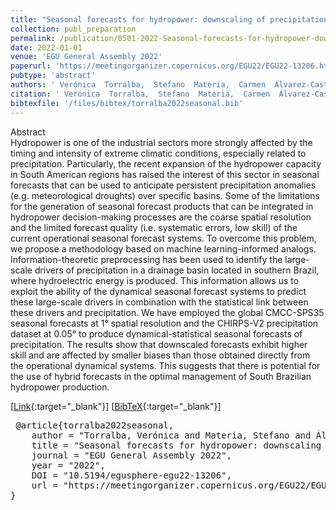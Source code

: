 ```yaml
---
title: "Seasonal forecasts for hydropower: downscaling of precipitation in South American basins"
collection: publ_preparation
permalink: /publication/0501-2022-Seasonal-forecasts-for-hydropower-downscaling-of-precipitation-in-South-American-basins
date: 2022-01-01
venue: 'EGU General Assembly 2022'
paperurl: 'https://meetingorganizer.copernicus.org/EGU22/EGU22-13206.html'
pubtype: 'abstract'
authors: ' Verónica  Torralba,  Stefano  Materia,  Carmen  Álvarez-Castro,  Paolo  Bonetti,  Alberto Maria Metelli,  Marcello  Restelli, and  Silvio  Gualdi'
citation: ' Verónica  Torralba,  Stefano  Materia,  Carmen  Álvarez-Castro,  Paolo  Bonetti,  Alberto Maria Metelli,  Marcello  Restelli, and  Silvio  Gualdi&quot;Seasonal forecasts for hydropower: downscaling of precipitation in South American basins.&quot; EGU General Assembly 2022, 2022'
bibtexfile: '/files/bibtex/torralba2022seasonal.bib'
---
```

Abstract
 <br> Hydropower is one of the industrial sectors more strongly affected by the timing and intensity of extreme climatic conditions, especially related to precipitation. Particularly, the recent expansion of the hydropower capacity in South American regions has raised the interest of this sector in seasonal forecasts that can be used to anticipate persistent precipitation anomalies (e.g. meteorological droughts) over specific basins. Some of the limitations for the generation of seasonal forecast products that can be integrated in hydropower decision-making processes are the coarse spatial resolution and the limited forecast quality (i.e. systematic errors, low skill) of the current operational seasonal forecast systems. To overcome this problem, we propose a methodology based on machine learning-informed analogs. Information-theoretic preprocessing has been used to identify the large-scale drivers of precipitation in a drainage basin located in southern Brazil, where hydroelectric energy is produced. This information allows us to exploit the ability of the dynamical seasonal forecast systems to predict these large-scale drivers in combination with the statistical link between these drivers and precipitation. We have employed the global CMCC-SPS35 seasonal forecasts at 1° spatial resolution and the CHIRPS-V2 precipitation dataset at 0.05° to produce dynamical-statistical seasonal forecasts of precipitation. The results show that downscaled forecasts exhibit higher skill and are affected by smaller biases than those obtained directly from the operational dynamical systems. This suggests that there is potential for the use of hybrid forecasts in the optimal management of South Brazilian hydropower production. <br> 

 [[Link](https://meetingorganizer.copernicus.org/EGU22/EGU22-13206.html){:target="_blank"}] [[BibTeX](/files/bibtex/torralba2022seasonal.bib){:target="_blank"}] 
<pre> @article{torralba2022seasonal,
    author = "Torralba, Verónica and Materia, Stefano and Álvarez-Castro, Carmen and Bonetti, Paolo and Metelli, Alberto Maria and Restelli, Marcello and Gualdi, Silvio",
    title = "Seasonal forecasts for hydropower: downscaling of precipitation in South American basins",
    journal = "EGU General Assembly 2022",
    year = "2022",
    DOI = "10.5194/egusphere-egu22-13206",
    url = "https://meetingorganizer.copernicus.org/EGU22/EGU22-13206.html"
} </pre>
